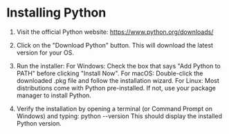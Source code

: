 # Installing Python

1. Visit the official Python website: https://www.python.org/downloads/
2. Click on the "Download Python" button. This will download the latest version for your OS.
3. Run the installer:
For Windows: Check the box that says "Add Python to PATH" before clicking "Install Now".
For macOS: Double-click the downloaded .pkg file and follow the installation wizard.
For Linux: Most distributions come with Python pre-installed. If not, use your package manager to install Python.

4. Verify the installation by opening a terminal (or Command Prompt on Windows) and typing:
python --version
This should display the installed Python version.